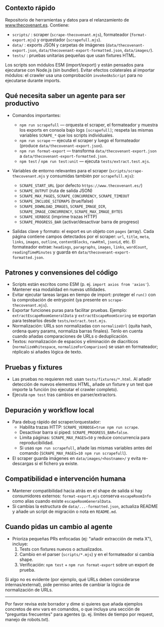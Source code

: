 ## Contexto rápido

Repositorio de herramientas y datos para el relanzamiento de www.thecovenant.es. Contiene:
- `scripts/` : scraper (`scrape-thecovenant.mjs`), formateador (`format-export.mjs`) y orquestador (`scrapefull.mjs`).
- `data/` : exports JSON y carpetas de imágenes (`data/thecovenant-export.json`, `data/thecovenant-export-formatted.json`, `data/images/`).
- `tests/` : pruebas unitarias pequeñas que usan fixtures HTML.

Los scripts son módulos ESM (import/export) y están pensados para ejecutarse con Node.js (sin bundler). Evitar efectos colaterales al importar módulos: el crawler usa una comprobación `invokedAsScript` para no ejecutarse durante imports.

## Qué necesita saber un agente para ser productivo

- Comandos importantes:
  - `npm run scrapefull` — orquesta el scraper, el formateador y muestra los exports en consola bajo logs `[scrapefull]`; respeta las mismas variables `SCRAPE_*` que los scripts individuales.
  - `npm run scrape` — ejecuta el scraper y luego el formateador (produce `data/thecovenant-export.json`).
  - `npm run format-export` — transforma `data/thecovenant-export.json` a `data/thecovenant-export-formatted.json`.
  - `npm test` / `npm run test:unit` — ejecuta `tests/extract.test.mjs`.

- Variables de entorno relevantes para el scraper (`scripts/scrape-thecovenant.mjs` y consumidas también por `scrapefull.mjs`):
  - `SCRAPE_START_URL` (por defecto `https://www.thecovenant.es/`)
  - `SCRAPE_OUTPUT` (ruta de salida JSON)
  - `SCRAPE_MAX_PAGES`, `SCRAPE_CONCURRENCY`, `SCRAPE_TIMEOUT`
  - `SCRAPE_INCLUDE_SITEMAPS` (true/false)
  - `SCRAPE_DOWNLOAD_IMAGES`, `SCRAPE_IMAGE_DIR`, `SCRAPE_IMAGE_CONCURRENCY`, `SCRAPE_MAX_IMAGE_BYTES`
  - `SCRAPE_VERBOSE` (imprime trazas HTTP)
  - `SCRAPE_PROGRESS_BAR` (activar/desactivar barra de progreso)

- Salidas clave y formato: el export es un objeto con `pages` (array). Cada página contiene campos detectados por el scraper: `url`, `title`, `meta`, `links`, `images`, `outline`, `contentBlocks`, `rawHtml`, `jsonLd`, etc. El formateador extrae: `headings`, `paragraphs`, `images`, `links`, `wordCount`, `readingTimeMinutes` y guarda en `data/thecovenant-export-formatted.json`.

## Patrones y convensiones del código

- Scripts están escritos como ESM (p. ej. `import axios from 'axios'`). Mantener esa modalidad en nuevas utilidades.
- Evitar ejecutar tareas largas en tiempo de import: proteger el `run()` con la comprobación de entrypoint (ya presente en `scrape-thecovenant.mjs`).
- Exportar funciones puras para facilitar pruebas. Ejemplo: `extractEscapeRoomGeneralData` y `extractEscapeRoomScoring` se exportan para testearlos desde `tests/extract.test.mjs`.
- Normalización: URLs son normalizadas con `normalizeUrl` (quita hash, ordena query params, normaliza barras finales). Tenlo en cuenta cuando añadas comparaciones de URLs o deduplicación.
- Textos: normalización de espacios y eliminación de diacríticos (`normalizeWhitespace`, `normalizeForComparison`) se usan en formateador; réplicalo si añades lógica de texto.

## Pruebas y fixtures

- Las pruebas no requieren red: usan `tests/fixtures/*.html`. Al añadir detección de nuevos elementos HTML, añade un fixture y un test que importe la función (no ejecutar el crawler completo).
- Ejecuta `npm test` tras cambios en parser/extractors.

## Depuración y workflow local

- Para debug rápido del scraper/orquestador:
  - Habilita trazas HTTP: `SCRAPE_VERBOSE=true npm run scrape`.
  - Desactivar barra si piped: `SCRAPE_PROGRESS_BAR=false`.
  - Limita páginas: `SCRAPE_MAX_PAGES=50` y reduce concurrencia para reproducibilidad.
  - Si usas `npm run scrapefull`, añade las mismas variables antes del comando (`SCRAPE_MAX_PAGES=10 npm run scrapefull`).
- El scraper guarda imágenes en `data/images/<hostname>/` y evita re-descargas si el fichero ya existe.

## Compatibilidad e intervención humana

- Mantener compatibilidad hacia atrás en el shape de salida si hay consumidores externos: `format-export.mjs` conserva `escapeRoomInfo` como alias cuando existe `escapeRoomGeneralData`.
- Si cambias la estructura de `data/...-formatted.json`, actualiza README y añade un script de migración o nota en `README.md`.

## Cuando pidas un cambio al agente

- Prioriza pequeñas PRs enfocadas (ej: "añadir extracción de meta X"), incluye:
  1. Tests con fixtures nuevos o actualizados.
  2. Cambio en el parser (`scripts/*.mjs`) y en el formateador si cambia shape.
  3. Verificación: `npm test` + `npm run format-export` sobre un export de prueba.

Si algo no es evidente (por ejemplo, qué URLs deben considerarse internas/external), pide permiso antes de cambiar la lógica de normalización de URLs.

---
Por favor revisa este borrador y dime si quieres que añada ejemplos concretos de env vars en comandos, o que incluya una sección de "preguntas frecuentes" para agentes (p. ej. límites de tiempo por request, manejo de robots.txt). 
